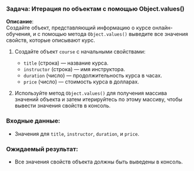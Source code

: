 ### Задача: Итерация по объектам с помощью Object.values()

**Описание**:  
Создайте объект, представляющий информацию о курсе онлайн-обучения, и с помощью метода `Object.values()` выведите все значения свойств, которые описывают курс.

1. Создайте объект `course` с начальными свойствами:
    - `title` (строка) — название курса.
    - `instructor` (строка) — имя инструктора.
    - `duration` (число) — продолжительность курса в часах.
    - `price` (число) — стоимость курса в долларах.

2. Используйте метод `Object.values()` для получения массива значений объекта и затем итерируйтесь по этому массиву, чтобы вывести значения свойств в консоль.

### Входные данные:
- Значения для `title`, `instructor`, `duration`, и `price`.

### Ожидаемый результат:
- Все значения свойств объекта должны быть выведены в консоль.
